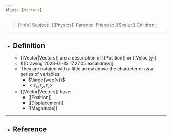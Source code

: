 ```yaml
---
Alias: [Vectors]
---
```

> [!Info]
> Subject:: [[Physics]]
> Parents:: 
> Friends:: [[Scaler]]
> Children:: 
---
- ## Definition
	- [[Vector|Vectors]] are a description of [[Position]] or [[Velocity]]
	- ![[Drawing 2023-01-13 17.27.05.excalidraw]]
	- They are notated with a little arrow above the character or as a series of variables:
		- $\large{\vec{v}}$
		- $<r_x,r_y,r_z>$
	- [[Vector|Vectors]] have:
		- [[Position]]
		- [[Displacement]]
		- [[Magnitude]]
---
- ## Reference